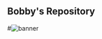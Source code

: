 ## Bobby's Repository


#![banner]([https://your-image-link.com/image.png](https://de.wikipedia.org/wiki/FC_Bayern_M%C3%BCnchen#/media/Datei:FC_Bayern_M%C3%BCnchen_logo_(2024).svg))
